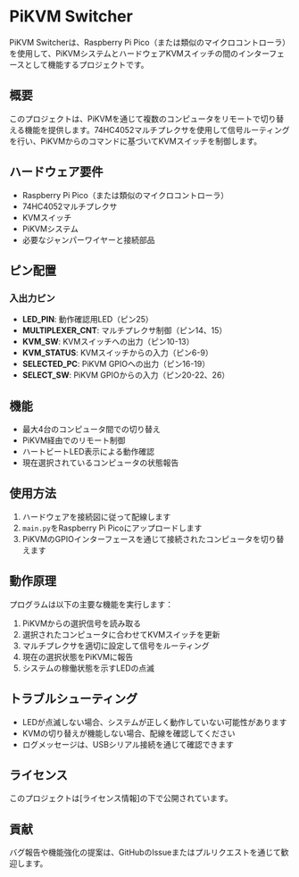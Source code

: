 # PiKVM Switcher

PiKVM Switcherは、Raspberry Pi Pico（または類似のマイクロコントローラ）を使用して、PiKVMシステムとハードウェアKVMスイッチの間のインターフェースとして機能するプロジェクトです。

## 概要

このプロジェクトは、PiKVMを通じて複数のコンピュータをリモートで切り替える機能を提供します。74HC4052マルチプレクサを使用して信号ルーティングを行い、PiKVMからのコマンドに基づいてKVMスイッチを制御します。

## ハードウェア要件

- Raspberry Pi Pico（または類似のマイクロコントローラ）
- 74HC4052マルチプレクサ
- KVMスイッチ
- PiKVMシステム
- 必要なジャンパーワイヤーと接続部品

## ピン配置

### 入出力ピン
- **LED_PIN**: 動作確認用LED（ピン25）
- **MULTIPLEXER_CNT**: マルチプレクサ制御（ピン14、15）
- **KVM_SW**: KVMスイッチへの出力（ピン10-13）
- **KVM_STATUS**: KVMスイッチからの入力（ピン6-9）
- **SELECTED_PC**: PiKVM GPIOへの出力（ピン16-19）
- **SELECT_SW**: PiKVM GPIOからの入力（ピン20-22、26）

## 機能

- 最大4台のコンピュータ間での切り替え
- PiKVM経由でのリモート制御
- ハートビートLED表示による動作確認
- 現在選択されているコンピュータの状態報告

## 使用方法

1. ハードウェアを接続図に従って配線します
2. `main.py`をRaspberry Pi Picoにアップロードします
3. PiKVMのGPIOインターフェースを通じて接続されたコンピュータを切り替えます

## 動作原理

プログラムは以下の主要な機能を実行します：
1. PiKVMからの選択信号を読み取る
2. 選択されたコンピュータに合わせてKVMスイッチを更新
3. マルチプレクサを適切に設定して信号をルーティング
4. 現在の選択状態をPiKVMに報告
5. システムの稼働状態を示すLEDの点滅

## トラブルシューティング

- LEDが点滅しない場合、システムが正しく動作していない可能性があります
- KVMの切り替えが機能しない場合、配線を確認してください
- ログメッセージは、USBシリアル接続を通じて確認できます

## ライセンス

このプロジェクトは[ライセンス情報]の下で公開されています。

## 貢献

バグ報告や機能強化の提案は、GitHubのIssueまたはプルリクエストを通じて歓迎します。